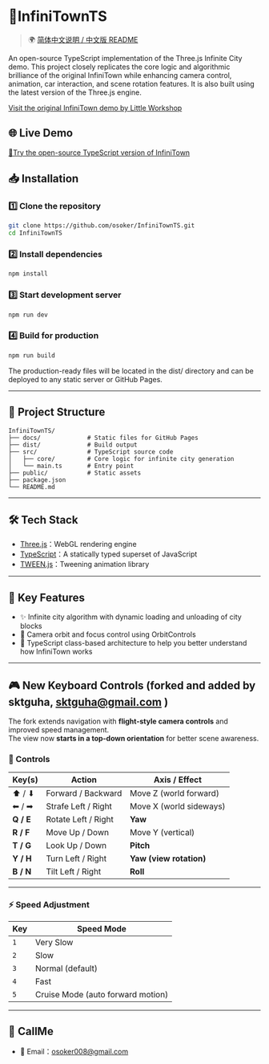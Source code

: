 # 🚀InfiniTownTS
> 🌍 [简体中文说明 / 中文版 README](./readme_zh_cn.md)

An open-source TypeScript implementation of the Three.js Infinite City demo.  This project closely replicates the core logic and algorithmic brilliance of the original InfiniTown while enhancing camera control, animation, car interaction, and scene rotation features. It is also built using the latest version of the Three.js engine.

[Visit the original InfiniTown demo by Little Workshop](https://demos.littleworkshop.fr/infinitown)

## 🌐 Live Demo
[🔗Try the open-source TypeScript version of InfiniTown](https://osoker.github.io/InfiniTownTS/)

## 📥 Installation

### 1️⃣ Clone the repository

```bash
git clone https://github.com/osoker/InfiniTownTS.git
cd InfiniTownTS
```

### 2️⃣ Install dependencies

```bash
npm install
```

### 3️⃣ Start development server

```bash
npm run dev
```

### 4️⃣ Build for production

```bash
npm run build
```

The production-ready files will be located in the dist/ directory and can be deployed to any static server or GitHub Pages.

---

## 🧭 Project Structure

```
InfiniTownTS/
├── docs/             # Static files for GitHub Pages
├── dist/             # Build output
├── src/              # TypeScript source code
│   ├── core/         # Core logic for infinite city generation
│   └── main.ts       # Entry point
├── public/           # Static assets
├── package.json
└── README.md
```

---

## 🛠️ Tech Stack

- [Three.js](https://threejs.org/)：WebGL rendering engine
- [TypeScript](https://www.typescriptlang.org/)：A statically typed superset of JavaScript
- [TWEEN.js](https://github.com/tweenjs/tween.js)：Tweening animation library

---

## 📌 Key Features

- ✨ Infinite city algorithm with dynamic loading and unloading of city blocks  
- 🧭 Camera orbit and focus control using OrbitControls  
- 🔧 TypeScript class-based architecture to help you better understand how InfiniTown works  

---

## 🎮 New Keyboard Controls (forked and added by sktguha, sktguha@gmail.com )

The fork extends navigation with **flight-style camera controls** and improved speed management.  
The view now **starts in a top-down orientation** for better scene awareness.  

### 🔑 Controls

| Key(s)       | Action                  | Axis / Effect            |
|--------------|-------------------------|--------------------------|
| ⬆ / ⬇       | Forward / Backward      | Move Z (world forward)   |
| ⬅ / ➡       | Strafe Left / Right     | Move X (world sideways)  |
| **Q / E**    | Rotate Left / Right     | **Yaw**                  |
| **R / F**    | Move Up / Down          | Move Y (vertical)        |
| **T / G**    | Look Up / Down          | **Pitch**                |
| **Y / H**    | Turn Left / Right       | **Yaw (view rotation)**  |
| **B / N**    | Tilt Left / Right       | **Roll**                 |

---

### ⚡ Speed Adjustment

| Key | Speed Mode        |
|-----|-------------------|
| `1` | Very Slow         |
| `2` | Slow              |
| `3` | Normal (default)  |
| `4` | Fast              |
| `5` | Cruise Mode (auto forward motion) |

---

## 💬 CallMe

- 📮 Email：osoker008@gmail.com
